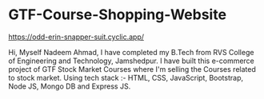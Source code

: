 # GTF-Course-Shopping-Website
https://odd-erin-snapper-suit.cyclic.app/

Hi, Myself Nadeem Ahmad,
I have completed my B.Tech from RVS College of Engineering and Technology, Jamshedpur. 
I have built this e-commerce project of GTF Stock Market Courses where I'm selling the Courses related to stock market.
Using tech stack :- HTML, CSS, JavaScript, Bootstrap, Node JS, Mongo DB and Express JS.



